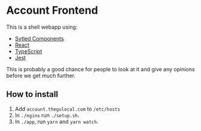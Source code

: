# Account Frontend

This is a shell webapp using:
- [Sytled Components](https://emotion.sh)
- [React](https://reactjs.org/)
- [TypeScript](https://www.typescriptlang.org)
- [Jest](https://facebook.github.io/jest/)

This is probably a good chance for people to look at it and give any opinions before we get much further.

## How to install

1. Add `account.thegulocal.com` to `/etc/hosts`
1. In `./nginx` run `./setup.sh`.
1. In `./app`, run `yarn` and `yarn watch`.
